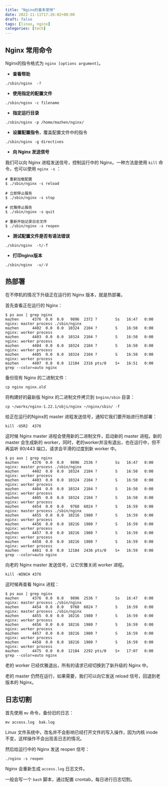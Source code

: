 ```yaml
---
title: "Nginx的基本使用"
date: 2022-11-11T17:26:02+08:00
draft: false
tags: [linux, nginx]
categories: [tech]
---
```



## Nginx 常用命令

Nginx的指令格式为 `nginx [options argument]`。

* **查看帮助**

```shell
./sbin/nginx  -?
```

* **使用指定的配置文件**

```shell
./sbin/nginx -c filename
```

* **指定运行目录**

```shell
./sbin/nginx -p /home/mazhen/nginx/
```

* **设置配置指令**，覆盖配置文件中的指令

```shell
./sbin/nginx -g directives
```

* **向 Nginx 发送信号**

我们可以向 Nginx 进程发送信号，控制运行中的 Nginx。一种方法是使用 `kill` 命令，也可以使用 `nginx -s` ：

```shell
# 重新加载配置
$ ./sbin/nginx -s reload

# 立即停止服务
$ ./sbin/nginx -s stop

# 优雅停止服务
$ ./sbin/nginx -s quit

# 重新开始记录日志文件
$ ./sbin/nginx -s reopen
```

* **测试配置文件是否有语法错误**

```shell
./sbin/nginx  -t/-T
```

* **打印nginx版本**

```shell
./sbin/nginx  -v/-V
```

## 热部署

在不停机的情况下升级正在运行的 Nginx 版本，就是热部署。

首先查看正在运行的 Nginx：

```shell
$ ps aux | grep nginx
mazhen      4376  0.0  0.0   9896  2372 ?        Ss   16:47   0:00 nginx: master process ./sbin/nginx
mazhen      4402  0.0  0.0  10324  2104 ?        S    16:50   0:00 nginx: worker process
mazhen      4403  0.0  0.0  10324  2104 ?        S    16:50   0:00 nginx: worker process
mazhen      4404  0.0  0.0  10324  2104 ?        S    16:50   0:00 nginx: worker process
mazhen      4405  0.0  0.0  10324  2104 ?        S    16:50   0:00 nginx: worker process
mazhen      4407  0.0  0.0  12184  2316 pts/0    S+   16:51   0:00 grep --color=auto nginx
```

备份现有 Nginx 的二进制文件：

```shell
cp nginx nginx.old
```

将构建好的最新版 Nginx 的二进制文件拷贝到 `$nginx/sbin` 目录：

```shell
cp ~/works/nginx-1.22.1/objs/nginx ~/nginx/sbin/ -f
```

给正在运行的Nginx的 master 进程发送信号，通知它我们要开始进行热部署：

```shell
kill -USR2  4376
```

这时候 Nginx master 进程会使用新的二进制文件，启动新的 master 进程。新的 master 会生成新的 worker，同时，老的worker并没有退出，也在运行中，但不再监听 80/443 端口，请求会平滑的过度到新 worker 中。

```shell
$ ps aux | grep nginx
mazhen      4376  0.0  0.0   9896  2536 ?        Ss   16:47   0:00 nginx: master process ./sbin/nginx
mazhen      4402  0.0  0.0  10324  2104 ?        S    16:50   0:00 nginx: worker process
mazhen      4403  0.0  0.0  10324  2104 ?        S    16:50   0:00 nginx: worker process
mazhen      4404  0.0  0.0  10324  2104 ?        S    16:50   0:00 nginx: worker process
mazhen      4405  0.0  0.0  10324  2104 ?        S    16:50   0:00 nginx: worker process
mazhen      4454  0.0  0.0   9768  6024 ?        S    16:59   0:00 nginx: master process ./sbin/nginx
mazhen      4455  0.0  0.0  10216  1980 ?        S    16:59   0:00 nginx: worker process
mazhen      4456  0.0  0.0  10216  1980 ?        S    16:59   0:00 nginx: worker process
mazhen      4457  0.0  0.0  10216  1980 ?        S    16:59   0:00 nginx: worker process
mazhen      4458  0.0  0.0  10216  1980 ?        S    16:59   0:00 nginx: worker process
mazhen      4461  0.0  0.0  12184  2436 pts/0    S+   16:59   0:00 grep --color=auto nginx
```

向老的 Nginx master 发送信号，让它优雅关闭 worker 进程。

```shell
kill -WINCH 4376
```

这时候再查看 Nginx 进程：

```shell
$ ps aux | grep nginx
mazhen      4376  0.0  0.0   9896  2536 ?        Ss   16:47   0:00 nginx: master process ./sbin/nginx
mazhen      4454  0.0  0.0   9768  6024 ?        S    16:59   0:00 nginx: master process ./sbin/nginx
mazhen      4455  0.0  0.0  10216  1980 ?        S    16:59   0:00 nginx: worker process
mazhen      4456  0.0  0.0  10216  1980 ?        S    16:59   0:00 nginx: worker process
mazhen      4457  0.0  0.0  10216  1980 ?        S    16:59   0:00 nginx: worker process
mazhen      4458  0.0  0.0  10216  1980 ?        S    16:59   0:00 nginx: worker process
mazhen      4475  0.0  0.0  12184  2292 pts/0    S+   17:07   0:00 grep --color=auto nginx
```

老的 worker 已经优雅退出，所有的请求已经切换到了新升级的 Nginx 中。

老的 master 仍然在运行，如果需要，我们可以向它发送 reload 信号，回退到老版本的 Nginx。

## 日志切割

首先使用 `mv` 命令，备份旧的日志：

```shell
mv access.log  bak.log
```

Linux 文件系统中，改名并不会影响已经打开文件的写入操作，因为内核 inode 不变，这样操作不会出现丢日志的情况。

然后给运行中的 Nginx 发送 reopen 信号：

```shell
./nginx -s reopen
```

Nginx 会重新生成 `access.log` 日志文件。

一般会写一个 `bash` 脚本，通过配置 crontab，每日进行日志切割。
